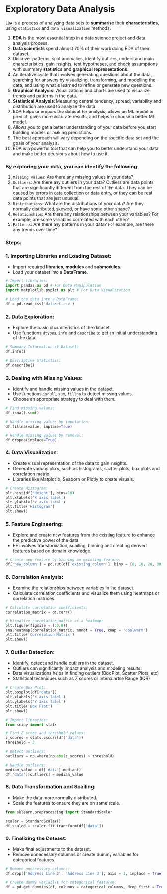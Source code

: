 # **Exploratory Data Analysis**

`EDA` is a process of analyzing data sets to **summarize** their **characteristics**, using `statistics` and `data visualization` methods.

1. **EDA** is the most essential step in a data science project and data analysis process.
2. **Data scientists** spend almost 70% of their work doing EDA of their dataset.
3. Discover patterns, spot anomalies, identify outliers, understand main characteristics, gain insights, test hypotheses, and check assumptions with summary **statistics** and **graphical representations**.
4. An iterative cycle that involves generating questions about the data, searching for answers by visualizing, transforming, and modelling the data, and using what is learned to refine or generate new questions.
5. **Graphical Analysis**: Visualizations and charts are used to visualize trends and patterns in the data.
6. **Statistical Analysis**: Measuring central tendency, spread, variability and distribution are used to analyze the data.
7. EDA helps to prepare the dataset for analysis, allows an ML model to predict, gives more accurate results, and helps to choose a better ML model.
8. Allows you to get a better understanding of your data before you start building models or making predictions.
9. The best approach will vary depending on the specific data set and the goals of your analysis.
10. EDA is a powerful tool that can help you to better understand your data and make better decisions about how to use it. 

### By exploring your data, you can identify the following:

1. `Missing values`: Are there any missing values in your data?
2. `Outliers`: Are there any outliers in your data? Outliers are data points that are significantly different from the rest of the data. They can be caused by errors in data collection or data entry, or they can be real data points that are just unusual.
3. `Distributions`: What are the distributions of your data? Are they normally distributed, skewed, or have some other shape?
4. `Relationships`: Are there any relationships between your variables? For example, are some variables correlated with each other?
5. `Patterns`: Are there any patterns in your data? For example, are there any trends over time?

### Steps:

### 1. Importing Libraries and Loading Dataset:
- Import required **libraries**, **modules** and **submodules**.
- Load your dataset into a **DataFrame**.

```python
# Import Libraries:
import pandas as pd # For Data Manipulation
import matplotlib.pyplot as plt # For Data Visualization

# Load the data into a DataFrame:
df = pd.read_csv('dataset.csv')
```

### 2. Data Exploration:
- Explore the basic characteristics of the dataset.
- Use functions `dtypes`, `info` and `describe` to get an initial understanding of the data.

```python
# Summary Information of Dataset:
df.info()

# Descriptive Statistics:
df.describe()
```  

### 3. Dealing with Missing Values:
- Identify and handle missing values in the dataset.
- Use functions `isnull`, `sum`, `fillna` to detect missing values.
- Choose an appropriate strategy to deal with them.

```python
# Find missing values:
df.isna().sum()

# Handle missing values by imputation:
df.fillna(value, inplace=True)

# Handle missing values by removal:
df.dropna(inplace=True)
```

### 4. Data Visualization:
- Create visual representation of the data to gain insights.
- Generate various plots, such as histograms, scatter plots, box plots and correlation matrix
- Libraries like Matplotlib, Seaborn or Plotly to create visuals.

```python
# Create Histogram:  
plt.hist(df['Height'], bins=10)
plt.xlabels('X axis label')
plt.ylabels('Y axis label')
plt.title('Histogram')
plt.show()
```
          
### 5. Feature Engineering:
- Explore and create new features from the existing feature to enhance the predictive power of the data.
- FE involves transformation, scailing, binning and creating derived features based on domain knowledge.

```python
# Create new feature by binning an existing feature:
df['new_column'] = pd.cut(df['existing_column'], bins = [0, 10, 20, 30, 40])
```  

### 6. Correlation Analysis:
- Examine the relationships between variables in the dataset.
- Calculate correlation coefficients and visualize them using heatmaps or correlation matrices.

```python
# Calculate correlation coefficients:
correlation_matrix = df.corr()

# Visualize correlation matrix as a heatmap:
plt.figure(figsize = (10,8))
sns.heatmap(correlation_matrix, annot = True, cmap = 'coolwarm')
plt.title('Correlation Matrix')
plt.show()
```

### 7. Outlier Detection:
- Identify, detect and handle outliers in the dataset.
- Outliers can significantly impact analysis and modeling results.
- Data visualizations helps in finding outliers (Box Plot, Scatter Plots, etc)
- Statistical techniques such as Z scores or Interquartile Range (IQR)

```python
# Create Box Plot:
plt.boxplot(df['data'])
plt.xlabels('X axis label')
plt.ylabels('Y axis label')
plt.title('Box Plot')
plt.show()

# Import libraries:
from scipy import stats

# Find Z score and threshold values:
z_scores = stats.zscore(df['data'])
threshold = 3

# Detect outliers:
outliers = np.where(np.abs(z_scores) > threshold)

# Handle outliers:
median_value = df['data'].median()
df['data'][outliers] = median_value
```

### 8. Data Transformation and Scailing:
- Make the data more normally distributed.
- Scale the features to ensure they are on same scale.

```python
from sklearn.preprocessing import StandardScaler

scaler = StandardScaler()
df_scaled = scaler.fit_transform(df['data'])
```

### 9. Finalizing the Dataset:
- Make final adjustments to the dataset.
- Remove unnecessary columns or create dummy variables for categorical features.

```python
# Remove unnecessary columns:
df.drop(['Address Line 2', 'Address Line 3'], axis = 1, inplace = True)

# Create dummy variables for categorical features:
df = pd.get_dummies(df, columns = categorical_columns, drop_first = True)
```  
